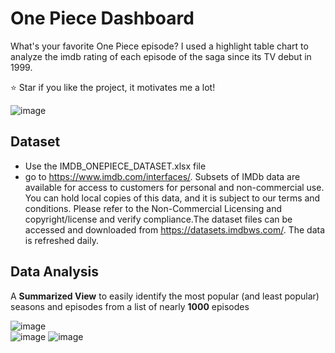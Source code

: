 # One Piece Dashboard
What's your favorite One Piece episode? I used a highlight table chart to analyze the imdb rating of each episode of the saga since its TV debut in 1999.

⭐ Star if you like the project, it motivates me a lot!

![image](https://user-images.githubusercontent.com/14616032/130365087-9199ee1f-46ae-45ab-a4a9-6b0bf762d87d.png)


## Dataset
* Use the IMDB_ONEPIECE_DATASET.xlsx file
* go to https://www.imdb.com/interfaces/. Subsets of IMDb data are available for access to customers for personal and non-commercial use. You can hold local copies of this data, and it is subject to our terms and conditions. Please refer to the Non-Commercial Licensing and copyright/license and verify compliance.The dataset files can be accessed and downloaded from https://datasets.imdbws.com/. The data is refreshed daily.


## Data Analysis

A **Summarized View** to easily identify the most popular (and least popular) seasons and episodes from a list of nearly **1000** episodes

![image](https://user-images.githubusercontent.com/14616032/130365769-98826e8e-3a2d-44fe-89ef-6317cda3da6c.png)   
![image](https://user-images.githubusercontent.com/14616032/130365863-42c2cadd-ceb8-4e26-8dcd-118ddd44f35a.png)
![image](https://user-images.githubusercontent.com/14616032/130365891-a4f87a25-6098-4f1b-9ba9-0f9827edec0f.png)

